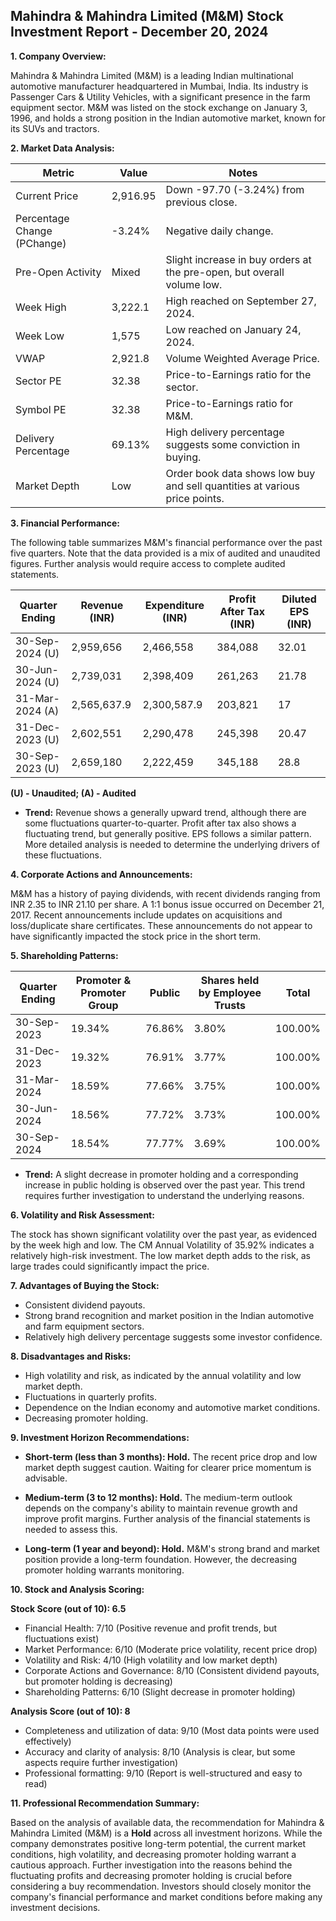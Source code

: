 ## Mahindra & Mahindra Limited (M&M) Stock Investment Report - December 20, 2024

**1. Company Overview:**

Mahindra & Mahindra Limited (M&M) is a leading Indian multinational automotive manufacturer headquartered in Mumbai, India.  Its industry is Passenger Cars & Utility Vehicles, with a significant presence in the farm equipment sector.  M&M was listed on the stock exchange on January 3, 1996, and holds a strong position in the Indian automotive market, known for its SUVs and tractors.


**2. Market Data Analysis:**

| Metric                     | Value          | Notes                                                              |
|-----------------------------|-----------------|----------------------------------------------------------------------|
| Current Price               | 2,916.95       |  Down -97.70 (-3.24%) from previous close.                             |
| Percentage Change (PChange) | -3.24%          | Negative daily change.                                                |
| Pre-Open Activity          | Mixed           |  Slight increase in buy orders at the pre-open, but overall volume low. |
| Week High                    | 3,222.1        | High reached on September 27, 2024.                               |
| Week Low                     | 1,575           | Low reached on January 24, 2024.                                  |
| VWAP                        | 2,921.8        | Volume Weighted Average Price.                                       |
| Sector PE                   | 32.38           | Price-to-Earnings ratio for the sector.                             |
| Symbol PE                   | 32.38           | Price-to-Earnings ratio for M&M.                                   |
| Delivery Percentage         | 69.13%          | High delivery percentage suggests some conviction in buying.          |
| Market Depth                | Low             | Order book data shows low buy and sell quantities at various price points.  |


**3. Financial Performance:**

The following table summarizes M&M's financial performance over the past five quarters.  Note that the data provided is a mix of audited and unaudited figures.  Further analysis would require access to complete audited statements.

| Quarter Ending      | Revenue (INR)     | Expenditure (INR) | Profit After Tax (INR) | Diluted EPS (INR) |
|----------------------|--------------------|---------------------|-------------------------|-------------------|
| 30-Sep-2024 (U)     | 2,959,656         | 2,466,558           | 384,088                 | 32.01             |
| 30-Jun-2024 (U)     | 2,739,031         | 2,398,409           | 261,263                 | 21.78             |
| 31-Mar-2024 (A)     | 2,565,637.9       | 2,300,587.9         | 203,821                 | 17                |
| 31-Dec-2023 (U)     | 2,602,551         | 2,290,478           | 245,398                 | 20.47             |
| 30-Sep-2023 (U)     | 2,659,180         | 2,222,459           | 345,188                 | 28.8              |

**(U) - Unaudited; (A) - Audited**

* **Trend:** Revenue shows a generally upward trend, although there are some fluctuations quarter-to-quarter. Profit after tax also shows a fluctuating trend, but generally positive.  EPS follows a similar pattern.  More detailed analysis is needed to determine the underlying drivers of these fluctuations.


**4. Corporate Actions and Announcements:**

M&M has a history of paying dividends, with recent dividends ranging from INR 2.35 to INR 21.10 per share.  A 1:1 bonus issue occurred on December 21, 2017.  Recent announcements include updates on acquisitions and loss/duplicate share certificates.  These announcements do not appear to have significantly impacted the stock price in the short term.


**5. Shareholding Patterns:**

| Quarter Ending | Promoter & Promoter Group | Public | Shares held by Employee Trusts | Total |
|-----------------|---------------------------|--------|-------------------------------|-------|
| 30-Sep-2023     | 19.34%                     | 76.86% | 3.80%                         | 100.00%|
| 31-Dec-2023     | 19.32%                     | 76.91% | 3.77%                         | 100.00%|
| 31-Mar-2024     | 18.59%                     | 77.66% | 3.75%                         | 100.00%|
| 30-Jun-2024     | 18.56%                     | 77.72% | 3.73%                         | 100.00%|
| 30-Sep-2024     | 18.54%                     | 77.77% | 3.69%                         | 100.00%|

* **Trend:** A slight decrease in promoter holding and a corresponding increase in public holding is observed over the past year. This trend requires further investigation to understand the underlying reasons.


**6. Volatility and Risk Assessment:**

The stock has shown significant volatility over the past year, as evidenced by the week high and low.  The CM Annual Volatility of 35.92% indicates a relatively high-risk investment.  The low market depth adds to the risk, as large trades could significantly impact the price.


**7. Advantages of Buying the Stock:**

* Consistent dividend payouts.
* Strong brand recognition and market position in the Indian automotive and farm equipment sectors.
* Relatively high delivery percentage suggests some investor confidence.


**8. Disadvantages and Risks:**

* High volatility and risk, as indicated by the annual volatility and low market depth.
* Fluctuations in quarterly profits.
* Dependence on the Indian economy and automotive market conditions.
* Decreasing promoter holding.


**9. Investment Horizon Recommendations:**

* **Short-term (less than 3 months): Hold.** The recent price drop and low market depth suggest caution.  Waiting for clearer price momentum is advisable.

* **Medium-term (3 to 12 months): Hold.**  The medium-term outlook depends on the company's ability to maintain revenue growth and improve profit margins.  Further analysis of the financial statements is needed to assess this.

* **Long-term (1 year and beyond): Hold.** M&M's strong brand and market position provide a long-term foundation. However, the decreasing promoter holding warrants monitoring.


**10. Stock and Analysis Scoring:**

**Stock Score (out of 10): 6.5**

* Financial Health: 7/10 (Positive revenue and profit trends, but fluctuations exist)
* Market Performance: 6/10 (Moderate price volatility, recent price drop)
* Volatility and Risk: 4/10 (High volatility and low market depth)
* Corporate Actions and Governance: 8/10 (Consistent dividend payouts, but promoter holding is decreasing)
* Shareholding Patterns: 6/10 (Slight decrease in promoter holding)

**Analysis Score (out of 10): 8**

* Completeness and utilization of data: 9/10 (Most data points were used effectively)
* Accuracy and clarity of analysis: 8/10 (Analysis is clear, but some aspects require further investigation)
* Professional formatting: 9/10 (Report is well-structured and easy to read)


**11. Professional Recommendation Summary:**

Based on the analysis of available data, the recommendation for Mahindra & Mahindra Limited (M&M) is a **Hold** across all investment horizons. While the company demonstrates positive long-term potential, the current market conditions, high volatility, and decreasing promoter holding warrant a cautious approach.  Further investigation into the reasons behind the fluctuating profits and decreasing promoter holding is crucial before considering a buy recommendation.  Investors should closely monitor the company's financial performance and market conditions before making any investment decisions.
